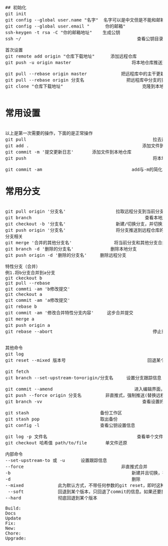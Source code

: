 <pre>
## 初始化
git init															初始化
git config --global user.name "名字"	名字可以是中文但是不能和邮箱一样
git config --global user.email "      你的邮箱"
ssh-keygen -t rsa -C "你的邮箱地址" 	 生成公钥
ssh ~/							                  查看公钥目录(id_rsa.pub)

首次设置
git remote add origin "仓库下载地址"		添加远程仓库
git push -u origin master 						将本地仓库推送到远程仓库

git pull --rebase origin master				把远程库中的主干更新合并到本地库中
git pull --rebase origin 分支名				把远程库中分支的更新合并到本地库中
git clone "仓库下载地址"								克隆到本地工作区

<h1>常用设置</h1>
以上是第一次需要的操作，下面的是正常操作
git pull 												拉去远程仓库
git add . 											添加文件到工作区
git commit -m '提交更新日志' 		 添加文件到本地仓库
git push 												将本地仓库推送到远程仓库

git commit -am 									add与-m的简化
<h1>常用分支</h1>
git pull origin '分支名'					拉取远程分支到当前分支
git branch 											 查看本地所有分支 *为当前分支（-r远程分支）
git checkout -b '分支名'					新建/切换分支，并切换至分支上 （不加-b只是新建/切换）
git push origin '分支名'					将分支推送到远程仓库的分支上
分支相关
git merge '合并的其他分支名'				将当前分支和其他分支合并(本地仓库的内容进行合并)
git branch -d '删除的分支名'				删除本地分支
git push origin -d '删除的分支名'		删除远程分支

特性分支（合并）
例1.将b分支合并到a分支
git ckeckout b 
git pull --rebase
git commti -am 'b修改提交'
git checkout a
git commit -am 'a修改提交'
git rebase b 													这步的操作是创建一个特性分支，内容为a、b内容之和，有突出则修改
git commit -am '修改合并特性分支内容'		这步合并提交
git merge a 													将特性合并到a
git push origin a											将特性分支提交到a,此刻分支信息显示(a|REBASE 1/1)
git rebase --abort										停止重地位，回到正常分支（a）


其他命令
git log																查看所有版本号
git reset --mixed 版本号								回退某个版本，版本号可以缩短为前6位

git fetch																			拉取远程仓库分支跟新列表（git branch -r没找到远程仓库的分支前提下）
git branch --set-upstream-to=origin/分支名		设置分支跟踪信息

git commit --amend  							 进入编辑界面，输入(lo)进入插入状态，修改后按esc退出插入状态,输入(:wq)保存修改
git push --force origin 分支名  		非直推式，强制推送(替换远程仓库内容)
git branch -vv										查看设置的所有跟踪分支

git stash 							备份工作区
git stash pop						取出备份
git config -l						查看公钥设置信息

git log -p 文件名									查看单个文件所有修改记录
git checkout 哈希值 path/to/file		单文件还原

内部命令
--set-upstream-to 或 -u 		设置跟踪信息
--force 									非直推式合并
-b												新建并且切换，在创建分支命令checkout里不加-b表示切换
-d												删除	
--mixed				此为默认方式，不带任何参数的git reset，即时这种方式，它回退到某个版本，只保留源码，回退commit和add信息
 --soft				回退到某个版本，只回退了commit的信息。如果还要提交，直接commit即可
--hard				彻底回退到某个版本

Build:
Docs
Update
Fix:
New: 
Chore:
Upgrade:
</pre>
